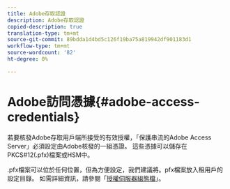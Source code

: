 ```yaml
---
title: Adobe存取認證
description: Adobe存取認證
copied-description: true
translation-type: tm+mt
source-git-commit: 89bdda1d4bd5c126f19ba75a819942df901183d1
workflow-type: tm+mt
source-wordcount: '82'
ht-degree: 0%

---
```



# Adobe訪問憑據{#adobe-access-credentials}

若要核發Adobe存取用戶端所接受的有效授權，「保護串流的Adobe Access Server」必須設定由Adobe核發的一組憑證。 這些憑據可以儲存在PKCS#12(.pfx)檔案或HSM中。

.pfx檔案可以位於任何位置，但為方便設定，我們建議將。pfx檔案放入租用戶的設定目錄。 如需詳細資訊，請參閱「[授權伺服器組態檔](../../aaxs-protected-streaming/aaxs-license-server-config-files/aaxs-configuration-directory-structure.md)」。